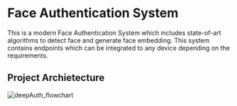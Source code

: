 # Face Authentication System

This is a modern Face Authentication System which includes state-of-art algorithms to detect face and generate face embedding. This system contains endpoints which can be integrated to any device depending on the requirements.

## Project Archietecture
![deepAuth_flowchart](https://github.com/ayush31dec/deepface_authentication/assets/63890982/e157aeef-f345-4d5d-9156-9a78d3ea2be1)

